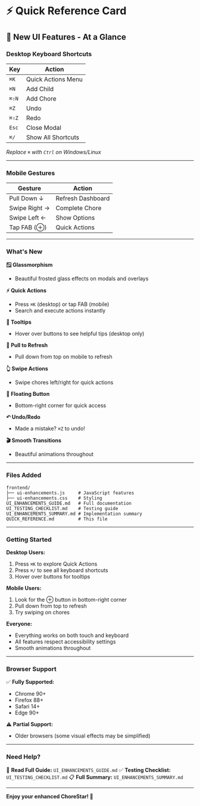 # ⚡ Quick Reference Card

## 🎨 New UI Features - At a Glance

### Desktop Keyboard Shortcuts

| Key | Action |
|-----|--------|
| `⌘K` | Quick Actions Menu |
| `⌘N` | Add Child |
| `⌘⇧N` | Add Chore |
| `⌘Z` | Undo |
| `⌘⇧Z` | Redo |
| `Esc` | Close Modal |
| `⌘/` | Show All Shortcuts |

*Replace `⌘` with `Ctrl` on Windows/Linux*

---

### Mobile Gestures

| Gesture | Action |
|---------|--------|
| Pull Down ↓ | Refresh Dashboard |
| Swipe Right → | Complete Chore |
| Swipe Left ← | Show Options |
| Tap FAB (⊕) | Quick Actions |

---

### What's New

**🪟 Glassmorphism**
- Beautiful frosted glass effects on modals and overlays

**⚡ Quick Actions**
- Press `⌘K` (desktop) or tap FAB (mobile)
- Search and execute actions instantly

**💬 Tooltips**
- Hover over buttons to see helpful tips (desktop only)

**📱 Pull to Refresh**
- Pull down from top on mobile to refresh

**👆 Swipe Actions**
- Swipe chores left/right for quick actions

**🎯 Floating Button**
- Bottom-right corner for quick access

**↶ Undo/Redo**
- Made a mistake? `⌘Z` to undo!

**🎬 Smooth Transitions**
- Beautiful animations throughout

---

### Files Added

```
frontend/
├── ui-enhancements.js     # JavaScript features
├── ui-enhancements.css    # Styling
UI_ENHANCEMENTS_GUIDE.md   # Full documentation
UI_TESTING_CHECKLIST.md    # Testing guide
UI_ENHANCEMENTS_SUMMARY.md # Implementation summary
QUICK_REFERENCE.md         # This file
```

---

### Getting Started

**Desktop Users:**
1. Press `⌘K` to explore Quick Actions
2. Press `⌘/` to see all keyboard shortcuts
3. Hover over buttons for tooltips

**Mobile Users:**
1. Look for the ⊕ button in bottom-right corner
2. Pull down from top to refresh
3. Try swiping on chores

**Everyone:**
- Everything works on both touch and keyboard
- All features respect accessibility settings
- Smooth animations throughout

---

### Browser Support

✅ **Fully Supported:**
- Chrome 90+
- Firefox 88+
- Safari 14+
- Edge 90+

⚠️ **Partial Support:**
- Older browsers (some visual effects may be simplified)

---

### Need Help?

📖 **Read Full Guide:** `UI_ENHANCEMENTS_GUIDE.md`
✅ **Testing Checklist:** `UI_TESTING_CHECKLIST.md`
📋 **Full Summary:** `UI_ENHANCEMENTS_SUMMARY.md`

---

**Enjoy your enhanced ChoreStar! 🌟**

